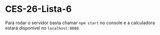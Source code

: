 # CES-26-Lista-6
Para rodar o servidor basta chamar ```npm start``` no console e a calculadora estará disponível no ```localhost:8080```.
